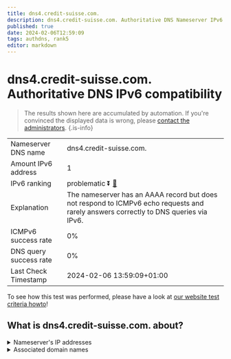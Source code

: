 ```yaml
---
title: dns4.credit-suisse.com.
description: dns4.credit-suisse.com. Authoritative DNS Nameserver IPv6 compatibility
published: true
date: 2024-02-06T12:59:09
tags: authdns, rank5
editor: markdown
---
```


# dns4.credit-suisse.com. Authoritative DNS IPv6 compatibility

> The results shown here are accumulated by automation. If you're convinced the displayed data is wrong, please [contact the administrators](/howto/chat). 
{.is-info}




|   |   |
| - | - |
| Nameserver DNS name | dns4.credit-suisse.com.
| Amount IPv6 address | 1
| IPv6 ranking | problematic :arrow_double_down: [🔗](/howto/ranking) |
| Explanation | The nameserver has an AAAA record but does not respond to ICMPv6 echo requests and rarely answers correctly to DNS queries via IPv6. |
| ICMPv6 success rate | 0%|
| DNS query success rate | 0% |
| Last Check Timestamp | 2024-02-06 13:59:09+01:00 |

To see how this test was performed, please have a look at [our website test criteria howto](/howto/testcriteria/authdns)!


## What is dns4.credit-suisse.com. about?




<details>
<summary>Nameserver's IP addresses</summary>

2a02:6a0:4ffe:41::1:3998

</details>



<details>
<summary>Associated domain names</summary>

www.credit-suisse.com

</details>
